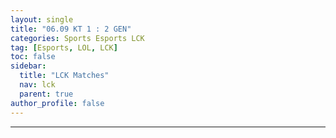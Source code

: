 ```yaml
---
layout: single
title: "06.09 KT 1 : 2 GEN"
categories: Sports Esports LCK
tag: [Esports, LOL, LCK]
toc: false
sidebar:
  title: "LCK Matches"
  nav: lck
  parent: true
author_profile: false
---
```

<div id ="all"></div>


---

<script>
  const match = 1;
  function set(val){
    var set = 1;
    console.log('wow')
    var date_info = '{{page.name}}'.substr(0, 10);

    const xhr = new XMLHttpRequest();

    xhr.open('GET', "/data/esports/lck/lck-matches.json", true);

    xhr.onload = function(){
      if(this.status === 200) {
        // console.log(this.responseText);

        const lol = JSON.parse(this.responseText);

        let all = '';

        lol.forEach(function(lol){
          if (lol.Date == date_info && lol.Match == match) {
            all += `
              <div id="set${set}" class="match-esports">
                <div id="win" class="esports-win${lol.Winner}"></div>
                <div class="esports-team1">
                  <img src="/images/esports/lol/lck/${lol.Blue}-logo.png"/>
                  <span style="float:left;margin-left:7.5vmin;">${lol.Blue}</span>
                </div>
                <div class="esports-team2">
                  <img src="/images/esports/lol/lck/${lol.Red}-logo.png"/>
                  <span style="float:right;margin-right:7.5vmin;">${lol.Red}</span>
                </div>
                <div class="esports-set">
                  <span>SET</span><br>
                  <span>${lol.Set}</span>
                </div>
                  <div id="bluePicks1" class="esports-champion1">
                    <img src="/images/esports/lol/Champions/${lol.bluePicks1}.png" style="transform: scaleX(-1);"/>
                  </div>
                  <div id="bluePlayer1" class="esports-player1">
                    <span style="float:left;margin-left:1vmin;">${lol.bluePlayer1}</span>
                  </div>
                  <div id="redPicks1" class="esports-champion2">
                    <img src="/images/esports/lol/Champions/${lol.redPicks1}.png" style="transform: scaleX();"/>
                  </div>
                  <div id="redPlayer1" class="esports-player2">
                    <span style="float:right;margin-right:1vmin;">${lol.redPlayer1}</span>
                  </div>
                  <div id="bluePicks2" class="esports-champion1">
                    <img src="/images/esports/lol/Champions/${lol.bluePicks2}.png" style="transform: scaleX(-1);"/>
                  </div>
                  <div id="bluePlayer2" class="esports-player1">
                    <span style="float:left;margin-left:1vmin;">${lol.bluePlayer2}</span>
                  </div>
                  <div id="redPicks2" class="esports-champion2">
                    <img src="/images/esports/lol/Champions/${lol.redPicks2}.png" style="transform: scaleX();"/>
                  </div>
                  <div id="redPlayer2" class="esports-player2">
                    <span style="float:right;margin-right:1vmin;">${lol.redPlayer2}</span>
                  </div>
                  <div id="bluePicks3" class="esports-champion1">
                    <img src="/images/esports/lol/Champions/${lol.bluePicks3}.png" style="transform: scaleX(-1);"/>
                  </div>
                  <div id="bluePlayer3" class="esports-player1">
                    <span style="float:left;margin-left:1vmin;">${lol.bluePlayer3}</span>
                  </div>
                  <div id="redPicks3" class="esports-champion2">
                    <img src="/images/esports/lol/Champions/${lol.redPicks3}.png" style="transform: scaleX();"/>
                  </div>
                  <div id="redPlayer3" class="esports-player2">
                    <span style="float:right;margin-right:1vmin;">${lol.redPlayer3}</span>
                  </div>
                  <div id="bluePicks4" class="esports-champion1">
                    <img src="/images/esports/lol/Champions/${lol.bluePicks4}.png" style="transform: scaleX(-1);"/>
                  </div>
                  <div id="bluePlayer4" class="esports-player1">
                    <span style="float:left;margin-left:1vmin;">${lol.bluePlayer4}</span>
                  </div>
                  <div id="redPicks4" class="esports-champion2">
                    <img src="/images/esports/lol/Champions/${lol.redPicks4}.png" style="transform: scaleX(-1);"/>
                  </div>
                  <div id="redPlayer4" class="esports-player2">
                    <span style="float:right;margin-right:1vmin;">${lol.redPlayer4}</span>
                  </div>
                  <div id="bluePicks5" class="esports-champion1">
                    <img src="/images/esports/lol/Champions/${lol.bluePicks5}.png" style="transform: scaleX(-1);"/>
                  </div>
                  <div id="bluePlayer5" class="esports-player1">
                    <span style="float:left;margin-left:1vmin;">${lol.bluePlayer5}</span>
                  </div>
                  <div id="redPicks5" class="esports-champion2">
                    <img src="/images/esports/lol/Champions/${lol.redPicks5}.png" style="transform: scaleX();"/>
                  </div>
                  <div id="redPlayer5" class="esports-player2">
                    <span style="float:right;margin-right:1vmin;">${lol.redPlayer5}</span>
                  </div>
                  <div class="esports-ban-slash1">
                    <i class="fas fa-slash fa-rotate-90 fa-lg" style="color:red;"></i>
                    <i class="fas fa-slash fa-rotate-90 fa-lg" style="color:red;"></i>
                    <i class="fas fa-slash fa-rotate-90 fa-lg" style="color:red;"></i>
                    <i class="fas fa-slash fa-rotate-90 fa-lg" style="color:red;"></i>
                    <i class="fas fa-slash fa-rotate-90 fa-lg" style="color:red;"></i>
                  </div>
                  <div class="esports-ban-slash2">
                    <i class="fas fa-slash fa-rotate-90 fa-lg" style="color:red;"></i>
                    <i class="fas fa-slash fa-rotate-90 fa-lg" style="color:red;"></i>
                    <i class="fas fa-slash fa-rotate-90 fa-lg" style="color:red;"></i>
                    <i class="fas fa-slash fa-rotate-90 fa-lg" style="color:red;"></i>
                    <i class="fas fa-slash fa-rotate-90 fa-lg" style="color:red;"></i>
                  </div>
                  <div id="blueBans1" class="esports-ban1" style="margin-left:0.8vmin;">
                    <img src="/images/esports/lol/Champions/${lol.blueBans1}.png" style="transform: scaleX(-1);"/>
                  </div>
                  <div id="blueBans2" class="esports-ban1">
                    <img src="/images/esports/lol/Champions/${lol.blueBans2}.png" style="transform: scaleX(-1);"/>
                  </div>
                  <div id="blueBans3" class="esports-ban1">
                    <img src="/images/esports/lol/Champions/${lol.blueBans3}.png" style="transform: scaleX(-1);"/>
                  </div>
                  <div id="blueBans4" class="esports-ban1">
                    <img src="/images/esports/lol/Champions/${lol.blueBans4}.png" style="transform: scaleX(-1);"/>
                  </div>
                  <div id="blueBans5" class="esports-ban1">
                    <img src="/images/esports/lol/Champions/${lol.blueBans5}.png" style="transform: scaleX();"/>
                  </div>
                  <div id="redBans1" class="esports-ban2" style="margin-right:0.8vmin;">
                    <img src="/images/esports/lol/Champions/${lol.redBans1}.png" style="transform: scaleX();"/>
                  </div>
                  <div id="redBans2" class="esports-ban2">
                    <img src="/images/esports/lol/Champions/${lol.redBans2}.png" style="transform: scaleX(-1);"/>
                  </div>
                  <div id="redBans3" class="esports-ban2">
                    <img src="/images/esports/lol/Champions/${lol.redBans3}.png" style="transform: scaleX(-1);"/>
                  </div>
                  <div id="redBans4" class="esports-ban2">
                    <img src="/images/esports/lol/Champions/${lol.redBans4}.png" style="transform: scaleX(-1);"/>
                  </div>
                  <div id="redBans5" class="esports-ban2">
                    <img src="/images/esports/lol/Champions/${lol.redBans5}.png" style="transform: scaleX();"/>
                  </div>
                  <div id="coach1" class="esports-coach1">${lol.Coach1}</div>
                  <div id="coach2" class="esports-coach2">${lol.Coach2}</div>
              </div>
            `;
            console.log(all, set)
            set += 1;
          }
        });

        document.getElementById('all').innerHTML = all;
      }
    }

    xhr.send();
  }
  set();
</script>